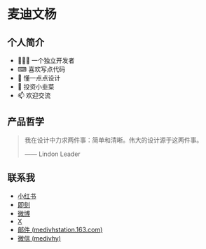# 麦迪文杨

## 个人简介

- 👨🏻‍💻 一个独立开发者
- ⌨ 喜欢写点代码
- 🎨 懂一点点设计
- 🥬 投资小韭菜
- 📫 欢迎交流

## 产品哲学

> 我在设计中力求两件事：简单和清晰。伟大的设计源于这两件事。
> 
> —— Lindon Leader

## 联系我

- [小红书](https://www.xiaohongshu.com/user/profile/5814865a50c4b4285fa57160) 
- [即刻](https://okjk.co/5zTJcS)
- [微博](https://weibo.com/medivhyang) 
- [X](https://x.com/medivhyang)
- [邮件 (medivhstation.163.com)](mailto:medivhstation.163.com)
- <a href='javascript:void(0); navigator.clipboard.writeText("medivhy"); alert("Copy Success.");'>微信 (medivhy)</a>